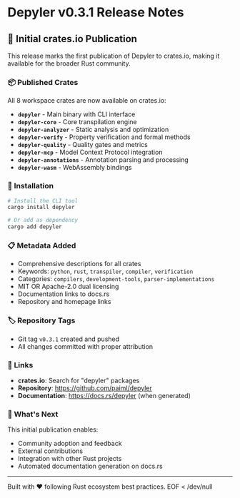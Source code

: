 # Depyler v0.3.1 Release Notes

## 🚀 Initial crates.io Publication

This release marks the first publication of Depyler to crates.io, making it available for the broader Rust community.

### 📦 Published Crates

All 8 workspace crates are now available on crates.io:

- **`depyler`** - Main binary with CLI interface
- **`depyler-core`** - Core transpilation engine  
- **`depyler-analyzer`** - Static analysis and optimization
- **`depyler-verify`** - Property verification and formal methods
- **`depyler-quality`** - Quality gates and metrics
- **`depyler-mcp`** - Model Context Protocol integration
- **`depyler-annotations`** - Annotation parsing and processing
- **`depyler-wasm`** - WebAssembly bindings

### 🔧 Installation

```bash
# Install the CLI tool
cargo install depyler

# Or add as dependency
cargo add depyler
```

### 📋 Metadata Added

- Comprehensive descriptions for all crates
- Keywords: `python`, `rust`, `transpiler`, `compiler`, `verification`
- Categories: `compilers`, `development-tools`, `parser-implementations`
- MIT OR Apache-2.0 dual licensing
- Documentation links to docs.rs
- Repository and homepage links

### 🏷️ Repository Tags

- Git tag `v0.3.1` created and pushed
- All changes committed with proper attribution

### 🔗 Links

- **crates.io**: Search for "depyler" packages
- **Repository**: https://github.com/paiml/depyler
- **Documentation**: https://docs.rs/depyler (when generated)

### 🎯 What's Next

This initial publication enables:
- Community adoption and feedback
- External contributions
- Integration with other Rust projects
- Automated documentation generation on docs.rs

---

Built with ❤️ following Rust ecosystem best practices.
EOF < /dev/null